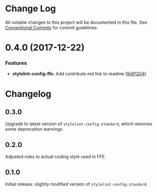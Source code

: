 # Change Log

All notable changes to this project will be documented in this file.
See [Conventional Commits](https://conventionalcommits.org) for commit guidelines.

<a name="0.4.0"></a>
# 0.4.0 (2017-12-22)


### Features

* **stylelint-config-ffe:** Add contribute.md link to readme ([9d91204](http://stash.intern.sparebank1.no:22/ffe/ffe-monorepo/commits/9d91204))




# Changelog

## 0.3.0

Upgrade to latest version of `stylelint-config-standard`, which removes some deprecation warnings.

## 0.2.0

Adjusted rules to actual coding style used in FFE.

## 0.1.0

Initial release: slightly modified version of `stylelint-config-standard`.
